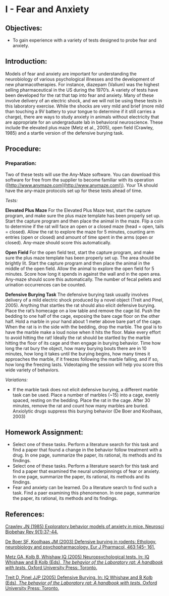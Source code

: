 # I - Fear and Anxiety

## Objectives:

* To gain experience with a variety of tests designed to probe fear and anxiety.

## Introduction:

Models of fear and anxiety are important for understanding the neurobiology of various psychological illnesses and the development of new pharmacotherapies. For instance, diazepam \(Valium\) was the highest selling pharmaceutical in the US during the 1970’s. A variety of tests have been developed for the rat that tap into fear and anxiety. Many of these involve delivery of an electric shock, and we will not be using these tests in this laboratory exercise. While the shocks are very mild and brief \(more mild than touching a 9V battery to your tongue to determine if it still carries a charge\), there are ways to study anxiety in animals without electricity that are appropriate for an undergraduate lab in behavioral neuroscience. These include the elevated plus maze \(Metz et al., 2005\), open field \(Crawley, 1985\) and a startle version of the defensive burying task.

## Procedure:

### Preparation:

Two of these tests will use the Any-Maze software. You can download this software for free from the supplier to become familiar with its operation \([http://www.anymaze.com](http://www.anymaze.com)\). Your TA should have the any-maze protocols set up for these tests ahead of time.

_Tests:_

**Elevated Plus Maze** For the Elevated Plus Maze test, start the capture program, and make sure the plus maze template has been properly set up. Start the capture program and then place the animal in the maze. Flip a coin to determine if the rat will face an open or a closed maze \(head = open, tails = closed\). Allow the rat to explore the maze for 5 minutes, counting arm entries \(open or closed\) and amount of time spent in the arms \(open or closed\). Any-maze should score this automatically.

**Open Field** For the open field test, start the capture program, and make sure the plus maze template has been properly set up. The area should be brightly lit. Start the capture program and then place the animal in the middle of the open field. Allow the animal to explore the open field for 5 minutes. Score how long it spends in against the wall and in the open area. Any-maze should score this automatically. The number of fecal pellets and urination occurrences can be counted.

**Defensive Burying Task** The defensive burying task usually involves delivery of a mild electric shock produced by a novel object \(Treit and Pinel, 2005\). Anything that startles the rat should also elicit defensive burying. Place the rat’s homecage on a low table and remove the cage lid. Push the bedding to one half of the cage, exposing the bare cage floor on the other half. Hold a marble in your hand about 1 meter above bare part of the cage. When the rat is in the side with the bedding, drop the marble. The goal is to have the marble make a loud noise when it hits the floor. Make every effort to avoid hitting the rat! Ideally the rat should be startled by the marble hitting the floor of its cage and then engage in burying behavior. Time how long the rat bury the object, how many burying bouts there are in 10 minutes, how long it takes until the burying begins, how many times it approaches the marble, if it freezes following the marble falling, and if so, how long the freezing lasts. Videotaping the session will help you score this wide variety of behaviors.

_Variations:_

* If the marble task does not elicit defensive burying, a different marble task can be used.  Place a number of marbles \(~15\) into a cage, evenly spaced, resting on the bedding.  Place the rat in the cage.  After 30 minutes, remove the rat and count how many marbles are buried.  Anxiolytic drugs suppress this burying behavior \(De Boer and Koolhaas, 2003\)

## Homework Assignment:

* Select one of these tasks.  Perform a literature search for this task and find a paper that found a change in the behavior follow treatment with a drug.  In one page, summarize the paper, its rational, its methods and its findings.
* Select one of these tasks.  Perform a literature search for this task and find a paper that examined the neural underpinnings of fear or anxiety.  In one page, summarize the paper, its rational, its methods and its findings.
* Fear and anxiety can be learned.  Do a literature search to find such a task.  Find a paer examining this phenomenon. In one page, summarize the paper, its rational, its methods and its findings.

## References:

[Crawley JN \(1985\) Exploratory behavior models of anxiety in mice. Neurosci Biobehav Rev 9\(1\):37-44.](https://www.ncbi.nlm.nih.gov/pubmed/2858080)

[De Boer SF, Koolhaas JM \(2003\) Defensive burying in rodents: Ethology, neurobiology and psychopharmacology. Eur J Pharmacol, 463:145– 161.](https://www.ncbi.nlm.nih.gov/pubmed/12600707)

[Metz GA, Kolb B, Whishaw IQ \(2005\) Neuropsychological tests. In: IQ Whishaw and B Kolb \(Eds\), _The behavior of the Laboratory rat: A handbook with tests._ Oxford University Press: Toronto.](http://www.sociallearning.info/storage/pdf/lab%20rat%20handbook%20-%20social%20learning.pdf)

[Treit D, Pinel JJP \(2005\) Defensive Burying. In: IQ Whishaw and B Kolb \(Eds\), _The behavior of the Laboratory rat: A handbook with tests._ Oxford University Press: Toronto.](http://www.sociallearning.info/storage/pdf/lab%20rat%20handbook%20-%20social%20learning.pdf)

